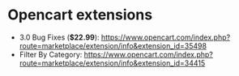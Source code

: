 # Opencart extensions

- 3.0 Bug Fixes (**$22.99**): https://www.opencart.com/index.php?route=marketplace/extension/info&extension_id=35498
- Filter By Category: https://www.opencart.com/index.php?route=marketplace/extension/info&extension_id=34415
